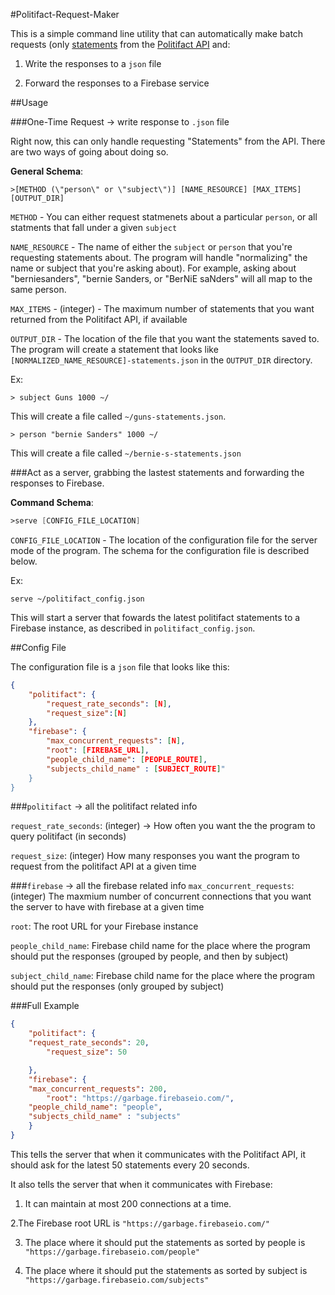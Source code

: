 #Politifact-Request-Maker

This is a simple command line utility that can automatically
make batch requests (only
[statements](http://static.politifact.com/api/doc.html#statements) from the [Politifact API](static.politifact.com/api/doc.html) and:

1. Write the responses to a `json` file

2. Forward the responses to a Firebase service 

##Usage 



###One-Time Request -> write response to `.json` file
   
   Right now, this can only handle requesting "Statements" from the
   API. There are two ways of going about doing so. 
   
__General Schema__:

```
>[METHOD (\"person\" or \"subject\")] [NAME_RESOURCE] [MAX_ITEMS] [OUTPUT_DIR]
```

`METHOD` - You can either request statmenets about a particular
`person`, or all statments that fall under a given `subject`

`NAME_RESOURCE` - The name of either the `subject` or `person` that
you're requesting statements about. The program will handle
"normalizing" the name or subject that you're asking about). For
example, asking about "berniesanders", "bernie Sanders, or "BerNiE
saNders" will all map to the same person. 

`MAX_ITEMS` - (integer) - The maximum number of statements that you
want returned from the Politifact API, if available

`OUTPUT_DIR` - The location of the file that you want the statements
saved to. The program will create a statement that looks like
`[NORMALIZED_NAME_RESOURCE]-statements.json` in the `OUTPUT_DIR` directory.

   
   Ex:
   ```
   > subject Guns 1000 ~/
   ```
   This will create a file called `~/guns-statements.json`.
   
   ```
   > person "bernie Sanders" 1000 ~/
   ```
   
   This will create a file called `~/bernie-s-statements.json`

   
###Act as a server, grabbing the lastest statements and forwarding the
responses to Firebase. 

__Command Schema__: 

```scheme
>serve [CONFIG_FILE_LOCATION]
```

`CONFIG_FILE_LOCATION` - The location of the configuration file for
the server mode of the program. The schema for the configuration file
is described below.

Ex: 

```
serve ~/politifact_config.json
```

This will start a server that fowards the latest politifact statements
to a Firebase instance, as described in `politifact_config.json`.

##Config File


The configuration file is a `json` file that looks like this: 

```json
{
	"politifact": {
		"request_rate_seconds": [N],
		"request_size":[N]
	},
	"firebase": {
		"max_concurrent_requests": [N],
		"root": [FIREBASE_URL],
		"people_child_name": [PEOPLE_ROUTE],
		"subjects_child_name" : [SUBJECT_ROUTE]"
	}
}
```


###`politifact` -> all the politifact related info

`request_rate_seconds`: (integer) ->  How often you want the the
program to query politifact (in seconds)

`request_size`: (integer) How many responses you want the program to request
from the politifact API at a given time 

###`firebase` -> all the firebase related info
`max_concurrent_requests`: (integer) The maxmium number of concurrent
connections that you want the server to have with firebase at a given
time 

`root`: The root URL for your Firebase instance

`people_child_name`: Firebase child name for the place where the program should
put the responses (grouped by people, and then by subject)

`subject_child_name`: Firebase child name for the place where the program should
put the responses (only grouped by subject)


###Full Example

```json
{
    "politifact": {
	"request_rate_seconds": 20,
        "request_size": 50

    },
    "firebase": {
	"max_concurrent_requests": 200,
        "root": "https://garbage.firebaseio.com/",
	"people_child_name": "people",
	"subjects_child_name" : "subjects"
    }
}
```

This tells the server that when it communicates with the Politifact
API, it should ask for the latest 50 statements every 20 seconds. 

It also tells the server that when it communicates with Firebase:

1. It can maintain at most 200 connections at a time.

2.The Firebase root URL is `"https://garbage.firebaseio.com/"`

3. The place where it should put the statements as sorted by people is 
`"https://garbage.firebaseio.com/people"`

4. The place where it should put the statements as sorted by subject is 
`"https://garbage.firebaseio.com/subjects"`

